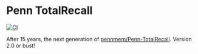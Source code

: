 # Penn TotalRecall

[![CI](https://github.com/ldayton/Penn-TotalRecall/actions/workflows/ci.yml/badge.svg)](https://github.com/ldayton/Penn-TotalRecall/actions/workflows/ci.yml)

After 15 years, the next generation of [pennmem/Penn-TotalRecall](https://github.com/pennmem/Penn-TotalRecall).
Version 2.0 or bust!